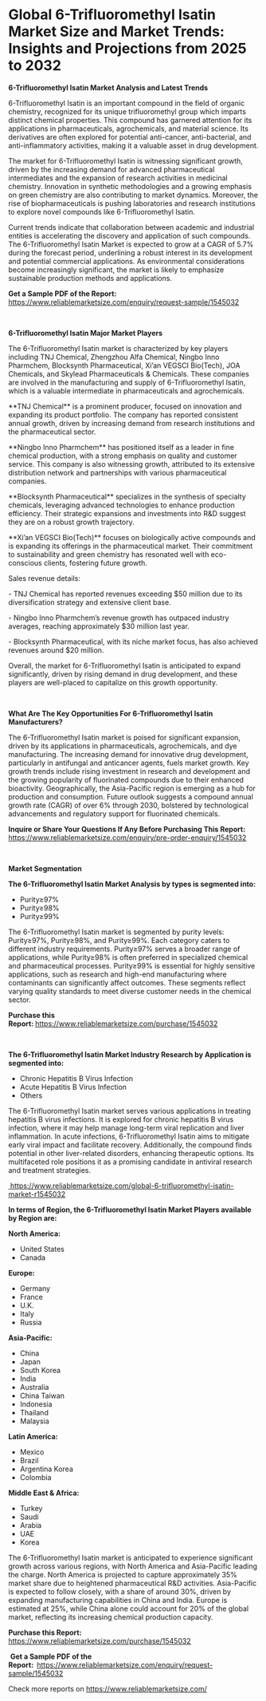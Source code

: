 <p><h1>Global 6-Trifluoromethyl Isatin Market Size and Market Trends: Insights and Projections from 2025 to 2032</h1></p><p><strong>6-Trifluoromethyl Isatin Market Analysis and Latest Trends</strong></p>
<p><p>6-Trifluoromethyl Isatin is an important compound in the field of organic chemistry, recognized for its unique trifluoromethyl group which imparts distinct chemical properties. This compound has garnered attention for its applications in pharmaceuticals, agrochemicals, and material science. Its derivatives are often explored for potential anti-cancer, anti-bacterial, and anti-inflammatory activities, making it a valuable asset in drug development.</p><p>The market for 6-Trifluoromethyl Isatin is witnessing significant growth, driven by the increasing demand for advanced pharmaceutical intermediates and the expansion of research activities in medicinal chemistry. Innovation in synthetic methodologies and a growing emphasis on green chemistry are also contributing to market dynamics. Moreover, the rise of biopharmaceuticals is pushing laboratories and research institutions to explore novel compounds like 6-Trifluoromethyl Isatin.</p><p>Current trends indicate that collaboration between academic and industrial entities is accelerating the discovery and application of such compounds. The 6-Trifluoromethyl Isatin Market is expected to grow at a CAGR of 5.7% during the forecast period, underlining a robust interest in its development and potential commercial applications. As environmental considerations become increasingly significant, the market is likely to emphasize sustainable production methods and applications.</p></p>
<p><strong>Get a Sample PDF of the Report:&nbsp;</strong> <a href="https://www.reliablemarketsize.com/enquiry/request-sample/1545032?utm_campaign=1886&utm_medium=2&utm_source=Github&utm_content=ia&utm_term=02022025&utm_id=6-trifluoromethyl-isatin">https://www.reliablemarketsize.com/enquiry/request-sample/1545032</a></p>
<p>&nbsp;</p>
<p><strong>6-Trifluoromethyl Isatin Major Market Players</strong></p>
<p><p>The 6-Trifluoromethyl Isatin market is characterized by key players including TNJ Chemical, Zhengzhou Alfa Chemical, Ningbo Inno Pharmchem, Blocksynth Pharmaceutical, Xi’an VEGSCI Bio(Tech), JOA Chemicals, and Skylead Pharmaceuticals & Chemicals. These companies are involved in the manufacturing and supply of 6-Trifluoromethyl Isatin, which is a valuable intermediate in pharmaceuticals and agrochemicals.</p><p>**TNJ Chemical** is a prominent producer, focused on innovation and expanding its product portfolio. The company has reported consistent annual growth, driven by increasing demand from research institutions and the pharmaceutical sector. </p><p>**Ningbo Inno Pharmchem** has positioned itself as a leader in fine chemical production, with a strong emphasis on quality and customer service. This company is also witnessing growth, attributed to its extensive distribution network and partnerships with various pharmaceutical companies.</p><p>**Blocksynth Pharmaceutical** specializes in the synthesis of specialty chemicals, leveraging advanced technologies to enhance production efficiency. Their strategic expansions and investments into R&D suggest they are on a robust growth trajectory.</p><p>**Xi’an VEGSCI Bio(Tech)** focuses on biologically active compounds and is expanding its offerings in the pharmaceutical market. Their commitment to sustainability and green chemistry has resonated well with eco-conscious clients, fostering future growth.</p><p>Sales revenue details:</p><p>- TNJ Chemical has reported revenues exceeding $50 million due to its diversification strategy and extensive client base.</p><p>- Ningbo Inno Pharmchem’s revenue growth has outpaced industry averages, reaching approximately $30 million last year.</p><p>- Blocksynth Pharmaceutical, with its niche market focus, has also achieved revenues around $20 million.</p><p>Overall, the market for 6-Trifluoromethyl Isatin is anticipated to expand significantly, driven by rising demand in drug development, and these players are well-placed to capitalize on this growth opportunity.</p></p>
<p>&nbsp;</p>
<p><strong>What Are The Key Opportunities For 6-Trifluoromethyl Isatin Manufacturers?</strong></p>
<p><p>The 6-Trifluoromethyl Isatin market is poised for significant expansion, driven by its applications in pharmaceuticals, agrochemicals, and dye manufacturing. The increasing demand for innovative drug development, particularly in antifungal and anticancer agents, fuels market growth. Key growth trends include rising investment in research and development and the growing popularity of fluorinated compounds due to their enhanced bioactivity. Geographically, the Asia-Pacific region is emerging as a hub for production and consumption. Future outlook suggests a compound annual growth rate (CAGR) of over 6% through 2030, bolstered by technological advancements and regulatory support for fluorinated chemicals.</p></p>
<p><strong>Inquire or Share Your Questions If Any Before Purchasing This Report:</strong> <a href="https://www.reliablemarketsize.com/enquiry/pre-order-enquiry/1545032?utm_campaign=1886&utm_medium=2&utm_source=Github&utm_content=ia&utm_term=02022025&utm_id=6-trifluoromethyl-isatin">https://www.reliablemarketsize.com/enquiry/pre-order-enquiry/1545032</a></p>
<p>&nbsp;</p>
<p><strong>Market Segmentation</strong></p>
<p><strong>The 6-Trifluoromethyl Isatin Market Analysis by types is segmented into:</strong></p>
<p><ul><li>Purity≥97%</li><li>Purity≥98%</li><li>Purity≥99%</li></ul></p>
<p><p>The 6-Trifluoromethyl Isatin market is segmented by purity levels: Purity≥97%, Purity≥98%, and Purity≥99%. Each category caters to different industry requirements. Purity≥97% serves a broader range of applications, while Purity≥98% is often preferred in specialized chemical and pharmaceutical processes. Purity≥99% is essential for highly sensitive applications, such as research and high-end manufacturing where contaminants can significantly affect outcomes. These segments reflect varying quality standards to meet diverse customer needs in the chemical sector.</p></p>
<p><strong>Purchase this Report:&nbsp;</strong><a href="https://www.reliablemarketsize.com/purchase/1545032?utm_campaign=1886&utm_medium=2&utm_source=Github&utm_content=ia&utm_term=02022025&utm_id=6-trifluoromethyl-isatin">https://www.reliablemarketsize.com/purchase/1545032</a></p>
<p>&nbsp;</p>
<p><strong>The 6-Trifluoromethyl Isatin Market Industry Research by Application is segmented into:</strong></p>
<p><ul><li>Chronic Hepatitis B Virus Infection</li><li>Acute Hepatitis B Virus Infection</li><li>Others</li></ul></p>
<p><p>The 6-Trifluoromethyl Isatin market serves various applications in treating hepatitis B virus infections. It is explored for chronic hepatitis B virus infection, where it may help manage long-term viral replication and liver inflammation. In acute infections, 6-Trifluoromethyl Isatin aims to mitigate early viral impact and facilitate recovery. Additionally, the compound finds potential in other liver-related disorders, enhancing therapeutic options. Its multifaceted role positions it as a promising candidate in antiviral research and treatment strategies.</p></p>
<p><a href="https://www.reliablemarketsize.com/global-6-trifluoromethyl-isatin-market-r1545032?utm_campaign=1886&utm_medium=2&utm_source=Github&utm_content=ia&utm_term=02022025&utm_id=6-trifluoromethyl-isatin">&nbsp;https://www.reliablemarketsize.com/global-6-trifluoromethyl-isatin-market-r1545032</a></p>
<p><strong>In terms of Region, the 6-Trifluoromethyl Isatin Market Players available by Region are:</strong></p>
<p>
    <p> <strong> North America: </strong>
        <ul>
            <li>United States</li>
            <li>Canada</li>
        </ul>
        </p> 
    <p> <strong> Europe: </strong>
        <ul>
            <li>Germany</li>
            <li>France</li>
            <li>U.K.</li>
            <li>Italy</li>
            <li>Russia</li>
        </ul>
        </p> 
    <p> <strong> Asia-Pacific: </strong>
        <ul>
            <li>China</li>
            <li>Japan</li>
            <li>South Korea</li>
            <li>India</li>
            <li>Australia</li>
            <li>China Taiwan</li>
            <li>Indonesia</li>
            <li>Thailand</li>
            <li>Malaysia</li>
        </ul>
        </p> 
    <p> <strong> Latin America: </strong>
        <ul>
            <li>Mexico</li>
            <li>Brazil</li>
            <li>Argentina Korea</li>
            <li>Colombia</li>
        </ul>
        </p> 
    <p> <strong> Middle East & Africa: </strong>
        <ul>
            <li>Turkey</li>
            <li>Saudi</li>
            <li>Arabia</li>
            <li>UAE</li>
            <li>Korea</li>
        </ul>
    </p>
    </p>
<p><p>The 6-Trifluoromethyl Isatin market is anticipated to experience significant growth across various regions, with North America and Asia-Pacific leading the charge. North America is projected to capture approximately 35% market share due to heightened pharmaceutical R&D activities. Asia-Pacific is expected to follow closely, with a share of around 30%, driven by expanding manufacturing capabilities in China and India. Europe is estimated at 25%, while China alone could account for 20% of the global market, reflecting its increasing chemical production capacity.</p></p>
<p><strong>Purchase this Report: </strong><a href="https://www.reliablemarketsize.com/purchase/1545032?utm_campaign=1886&utm_medium=2&utm_source=Github&utm_content=ia&utm_term=02022025&utm_id=6-trifluoromethyl-isatin">https://www.reliablemarketsize.com/purchase/1545032</a></p>
<p>&nbsp;<strong>Get a Sample PDF of the Report:&nbsp;&nbsp;</strong><a href="https://www.reliablemarketsize.com/enquiry/request-sample/1545032?utm_campaign=1886&utm_medium=2&utm_source=Github&utm_content=ia&utm_term=02022025&utm_id=6-trifluoromethyl-isatin">https://www.reliablemarketsize.com/enquiry/request-sample/1545032</a></p>
<p><strong></strong></p>
<p>Check more reports on <a href="https://www.reliablemarketsize.com/?utm_campaign=1886&utm_medium=2&utm_source=Github&utm_content=ia&utm_term=02022025&utm_id=6-trifluoromethyl-isatin">https://www.reliablemarketsize.com/</a></p>